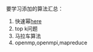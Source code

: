 要学习添加的算法汇总：
1. 快速幂[here](https://blog.csdn.net/qq_19782019/article/details/85621386)
2. top k问题
3. 马拉车算法
4. openmp,openmpi,mapreduce
